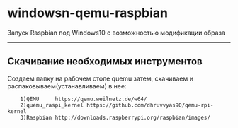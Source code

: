 # windowsn-qemu-raspbian
Запуск Raspbian под Windows10 с возможностью модификации образа

____

## Скачивание необходимых инструментов

Создаем папку на рабочем столе quemu затем,
скачиваем и распаковываем(устанавливаем) в нее:

```
    1)QEMU     https://qemu.weilnetz.de/w64/
    2)quemu_raspi_kernel https://github.com/dhruvvyas90/qemu-rpi-kernel
    3)Raspbian http://downloads.raspberrypi.org/raspbian/images/

```
